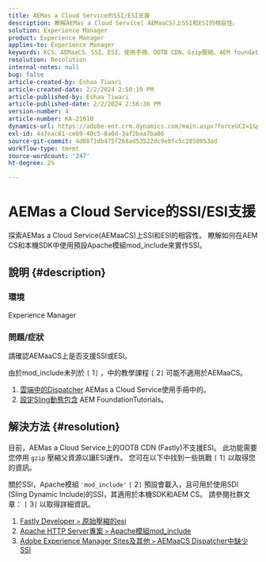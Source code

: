```yaml
---
title: AEMas a Cloud Service的SSI/ESI支援
description: 瞭解AEMas a Cloud Service( AEMaaCS)上SSI和ESI的相容性。
solution: Experience Manager
product: Experience Manager
applies-to: Experience Manager
keywords: KCS、AEMaaCS、SSI、ESI、使用手冊、OOTB CDN、Gzip壓縮、AEM foundation、SDI、SDK
resolution: Resolution
internal-notes: null
bug: false
article-created-by: Eshaa Tiwari
article-created-date: 2/2/2024 2:50:19 PM
article-published-by: Eshaa Tiwari
article-published-date: 2/2/2024 2:56:36 PM
version-number: 4
article-number: KA-21610
dynamics-url: https://adobe-ent.crm.dynamics.com/main.aspx?forceUCI=1&pagetype=entityrecord&etn=knowledgearticle&id=b9a17660-dac1-ee11-9079-6045bd006268
exl-id: 4a7eac81-ce69-40c5-8a0d-3af2baa7ba86
source-git-commit: 4d8871db475f268ad53522dc9ebfc5c2850853ad
workflow-type: tm+mt
source-wordcount: '247'
ht-degree: 2%

---
```


# AEMas a Cloud Service的SSI/ESI支援


探索AEMas a Cloud Service(AEMaaCS)上SSI和ESI的相容性。 瞭解如何在AEM CS和本機SDK中使用預設Apache模組mod_include來實作SSI。

## 說明 {#description}


### <b>環境</b>

Experience Manager



### <b>問題/症狀</b>

請確認AEMaaCS上是否支援SSI或ESI。

由於mod_include未列於 `[` 1`]` ，中的教學課程 `[` 2`]`  可能不適用於AEMaaCS。

1. [雲端中的Dispatcher](https://experienceleague.adobe.com/docs/experience-manager-cloud-service/content/implementing/content-delivery/disp-overview.html) AEMas a Cloud Service使用手冊中的。
2. [設定Sling動態包含](https://experienceleague.adobe.com/docs/experience-manager-learn/foundation/development/set-up-sling-dynamic-include.html) AEM FoundationTutorials。





## 解決方法 {#resolution}


目前，AEMas a Cloud Service上的OOTB CDN (Fastly)不支援ESI。 此功能需要您停用 `gzip` 壓縮父資源以讓ESI運作。 您可在以下中找到一些挑戰 `[` 1`]`  以取得您的資訊。

關於SSI，Apache模組 `'mod_include'` `[` 2`]`  預設會載入，且可用於使用SDI (Sling Dynamic Include)的SSI，其適用於本機SDK和AEM CS。 請參閱社群文章： `[` 3`]`  以取得詳細資訊。

1. [Fastly Developer `>`  原始壓縮的esi](https://developer.fastly.com/reference/vcl/statements/esi/#esi-with-origin-compression)
2. [Apache HTTP Server專案 `>`  Apache模組mod_include](https://httpd.apache.org/docs/2.4/mod/mod_include.html)
3. [Adobe Experience Manager Sites及其他 `>`  AEMaaCS Dispatcher中缺少SSI](https://experienceleaguecommunities.adobe.com/t5/adobe-experience-manager/lack-of-ssi-in-aemaacs-dispatcher/td-p/392044)
